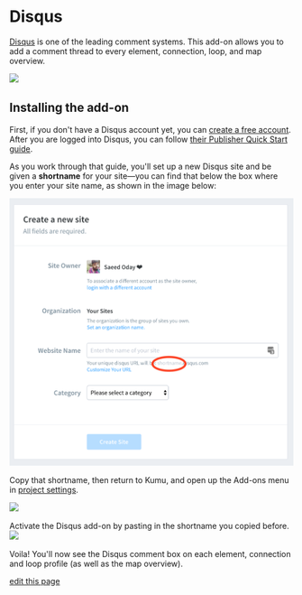 # Disqus
[Disqus](https://disqus.com/) is one of the leading comment systems. This add-on allows you to add a comment thread to every element, connection, loop, and map overview.

![](/images/disqus-addon.jpg)

## Installing the add-on

First, if you don't have a Disqus account yet, you can [create a free account](https://disqus.com/profile/signup/). After you are logged into Disqus, you can follow [their Publisher Quick Start guide](https://help.disqus.com/en/articles/1717056-publisher-quick-start-guide).

As you work through that guide, you'll set up a new Disqus site and be given a **shortname** for your site—you can find that below the box where you enter your site name, as shown in the image below:

![Disqus shortname](/images/disqus-shortname.png)

Copy that shortname, then return to Kumu, and open up the Add-ons menu in [project settings](/overview/settings.html#project-settings).

![](/images/disqus-step-3.jpg)

Activate the Disqus add-on by pasting in the shortname you copied before.
![](/images/disqus-step-4.jpg)

Voila! You'll now see the Disqus comment box on each element, connection and loop profile (as well as the map overview).

<span class="edit-link"><a href="https://github.com/kumu/docs/blob/master/guides/disqus.md" target="_blank"><i class="fa fa-github"></i> edit this page</a></span>
